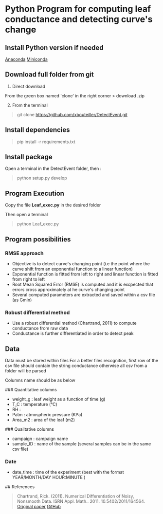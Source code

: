 # Python Program for computing leaf conductance and detecting curve's change


## Install Python version if needed

[Anaconda](https://www.anaconda.com/products/individual)
[Miniconda](https://docs.conda.io/en/latest/miniconda.html)


## Download full folder from git

1. Direct download

From the green box  named 'clone' in the right corner > download .zip

2. From the terminal

>
> git clone https://github.com/xbouteiller/DetectEvent.git
>



## Install dependencies

>
> pip install -r requirements.txt 
>


## Install package

Open a terminal in the DetectEvent folder, then :

>
> python setup.py develop
>


## Program Execution

Copy the file **Leaf_exec.py** in the desired folder

Then open a terminal 


>
> python Leaf_exec.py
>

## Program possibilities

### RMSE approach

- Objective is to detect curve's changing point (i.e the point where the curve shift from an exponential function to a linear function)
- Exponential function is fitted from left to right and linear function is fitted from right to left
- Root Mean Squared Error (RMSE) is computed and it is excpected that errors cross  approximately at he curve's changing point
- Several computed parameters are extracted and saved within a csv file (as Gmin)

### Robust differential method

- Use a robust differential method (Chartrand, 2011) to compute conductance from raw data 
- Conductance is further differentiated in order to detect peak


## Data

Data must be stored within files
For a better files recognition, first row of the csv file should contain the string conductance otherwise all csv from a folder will be parsed

Columns name should be as below

### Quantitative columns 
- weight_g : leaf weight as a function of time (g)
- T_C : temperature (°C)
- RH : 
- Patm : atmospheric pressure (KPa)
- Area_m2 : area of the leaf (m2)

### Qualitative columns 
- campaign : campaign name
- sample_ID : name of the sample (several samples can be in the same csv file)

### Date

- date_time : time of the experiment (best with the format YEAR/MONTH/DAY HOUR:MINUTE )


## References

> Chartrand, Rick. (2011). Numerical Differentiation of Noisy, Nonsmooth Data. ISRN Appl. Math.. 2011. 10.5402/2011/164564. 
[Original paper](https://www.hindawi.com/journals/isrn/2011/164564/)
[GitHub](https://github.com/xbouteiller/tvregdiff)